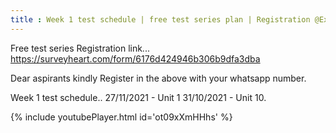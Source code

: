 ```yaml
---
title : Week 1 test schedule | free test series plan | Registration @Exploring TRB Chemistry
---
```


Free test series Registration link...
https://surveyheart.com/form/6176d424946b306b9dfa3dba

Dear aspirants kindly Register in the above  with your whatsapp number. 

Week 1 test schedule.. 
27/11/2021 - Unit 1
31/10/2021 - Unit 10.



{% include youtubePlayer.html id='ot09xXmHHhs' %}
